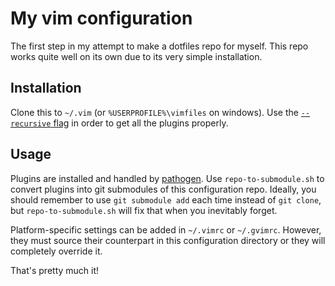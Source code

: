 # My vim configuration

The first step in my attempt to make a dotfiles repo for myself.  This
repo works quite well on its own due to its very simple installation.

## Installation
Clone this to `~/.vim` (or `%USERPROFILE%\vimfiles` on windows).  Use
the [`--recursive` flag](https://www.git-scm.com/docs/git-clone#git-clone---recursive) in order to get all the plugins properly.

## Usage
Plugins are installed and handled by [pathogen](https://github.com/tpope/vim-pathogen).  Use `repo-to-submodule.sh` to convert plugins into git submodules of this configuration repo.  Ideally, you should remember to use `git submodule add` each time instead of `git clone`, but `repo-to-submodule.sh` will fix that when you inevitably forget.

Platform-specific settings can be added in `~/.vimrc` or `~/.gvimrc`.  However, they must source their counterpart in this configuration directory or they will completely override it.

That's pretty much it!
